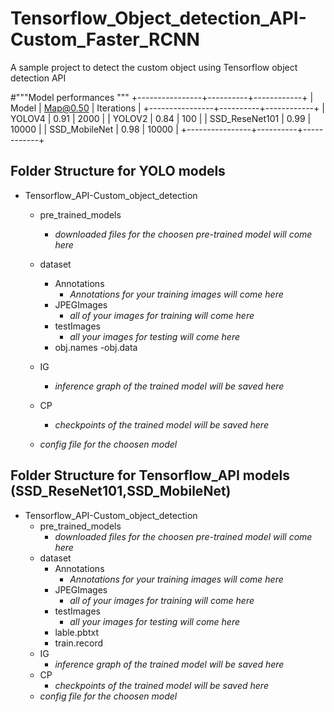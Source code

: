 
# Tensorflow_Object_detection_API-Custom_Faster_RCNN
A sample project to detect the custom object using Tensorflow object detection API


#"""Model performances """
+----------------+----------+------------+
|     Model      | Map@0.50 | Iterations |
+----------------+----------+------------+
|     YOLOV4     |   0.91   |    2000    |
|     YOLOV2     |   0.84   |    100     |
| SSD_ReseNet101 |   0.99   |   10000    |
| SSD_MobileNet  |   0.98   |   10000    |
+----------------+----------+------------+

## Folder Structure for YOLO models 
- Tensorflow_API-Custom_object_detection
  - pre_trained_models
    - *downloaded files for the choosen pre-trained model will come here* 
  - dataset
    - Annotations
      - *Annotations for your training images will come here*
    - JPEGImages
      - *all of your images for training will come here*
    - testImages
      - *all your images for testing will come here*
    - obj.names
    -obj.data

   - IG
     - *inference graph of the trained model will be saved here*
   - CP
     - *checkpoints of the trained model will be saved here*

   - *config file for the choosen model*

## Folder Structure for Tensorflow_API models (SSD_ReseNet101,SSD_MobileNet)
- Tensorflow_API-Custom_object_detection
  - pre_trained_models
    - *downloaded files for the choosen pre-trained model will come here* 
  - dataset
    - Annotations
      - *Annotations for your training images will come here*
    - JPEGImages
      - *all of your images for training will come here*
    - testImages
      - *all your images for testing will come here*
    - lable.pbtxt
    - train.record
   - IG
     - *inference graph of the trained model will be saved here*
   - CP
     - *checkpoints of the trained model will be saved here*
   - *config file for the choosen model*